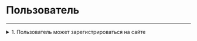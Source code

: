 # Пользователь
***




<details>
  <summary>1. Пользователь может зарегистрироваться на сайте</summary>
  <IMG src="blob:https://github.com/primapsa/t4u_user_story/assets/15349919/99d83292-42c6-4377-a35f-e9042bcaae31"  alt="image.png"/>
  <IMG src="https://github.com/primapsa/t4u_user_story/assets/15349919/99d83292-42c6-4377-a35f-e9042bcaae31"  alt="image.png"/>
</details>




